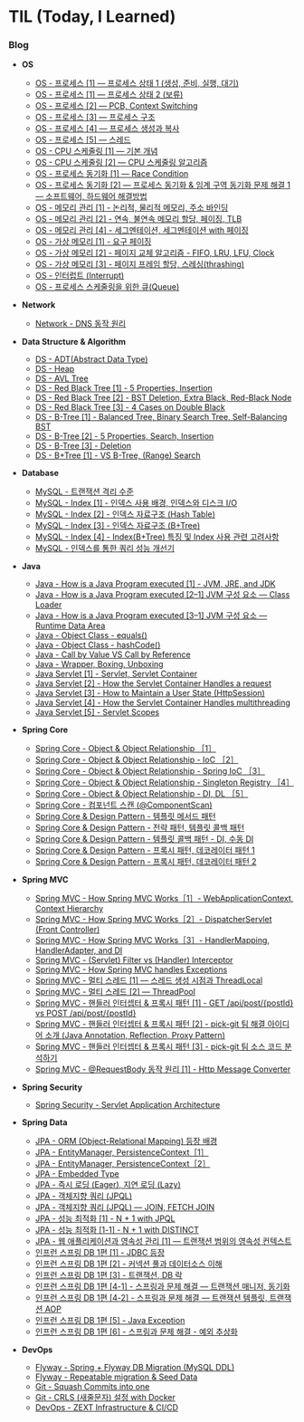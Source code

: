 # TIL (Today, I Learned)

### Blog 

- **OS**
    - [OS - 프로세스 [1] — 프로세스 상태 1 (생성, 준비, 실행, 대기)](https://medium.com/taekwon-v/os-%ED%94%84%EB%A1%9C%EC%84%B8%EC%8A%A4-1-%ED%94%84%EB%A1%9C%EC%84%B8%EC%8A%A4-%EC%83%81%ED%83%9C-464294fcf59)
    - [OS - 프로세스 [1] — 프로세스 상태 2 (보류)](https://medium.com/taekwon-v/os-%ED%94%84%EB%A1%9C%EC%84%B8%EC%8A%A4-1-%ED%94%84%EB%A1%9C%EC%84%B8%EC%8A%A4-%EC%83%81%ED%83%9C-2-%EB%B3%B4%EB%A5%98-suspended-a040c254968a)
    - [OS - 프로세스 [2] — PCB, Context Switching](https://medium.com/taekwon-v/os-%ED%94%84%EB%A1%9C%EC%84%B8%EC%8A%A4-2-pcb-context-switching-e541f1ac476b)
    - [OS - 프로세스 [3] — 프로세스 구조](https://medium.com/taekwon-v/os-%ED%94%84%EB%A1%9C%EC%84%B8%EC%8A%A4-3-%ED%94%84%EB%A1%9C%EC%84%B8%EC%8A%A4-%EA%B5%AC%EC%A1%B0-4ba957ae0ddf)
    - [OS - 프로세스 [4] — 프로세스 생성과 복사](https://medium.com/taekwon-v/os-%ED%94%84%EB%A1%9C%EC%84%B8%EC%8A%A4-4-%ED%94%84%EB%A1%9C%EC%84%B8%EC%8A%A4-%EC%83%9D%EC%84%B1%EA%B3%BC-%EB%B3%B5%EC%82%AC-8b76dae1e023)
    - [OS - 프로세스 [5] — 스레드](https://medium.com/taekwon-v/os-%ED%94%84%EB%A1%9C%EC%84%B8%EC%8A%A4-5-%EC%8A%A4%EB%A0%88%EB%93%9C-d51f5479e0cb)
    - [OS - CPU 스케줄링 [1] — 기본 개념](https://medium.com/taekwon-v/os-cpu-%EC%8A%A4%EC%BC%80%EC%A4%84%EB%A7%81-1-%EA%B8%B0%EB%B3%B8-%EA%B0%9C%EB%85%90-39ecf968dda6)
    - [OS - CPU 스케줄링 [2] — CPU 스케줄링 알고리즘](https://medium.com/taekwon-v/os-cpu-%EC%8A%A4%EC%BC%80%EC%A4%84%EB%A7%81-2-cpu-%EC%8A%A4%EC%BC%80%EC%A4%84%EB%A7%81-%EC%95%8C%EA%B3%A0%EB%A6%AC%EC%A6%98-9c6f4c34301c)
    - [OS - 프로세스 동기화 [1] — Race Condition](https://medium.com/taekwon-v/os-%ED%94%84%EB%A1%9C%EC%84%B8%EC%8A%A4-%EB%8F%99%EA%B8%B0%ED%99%94-1-race-condition-2f722dfae956)
    - [OS - 프로세스 동기화 [2] — 프로세스 동기화 & 임계 구역 동기화 문제 해결 1 — 소프트웨어, 하드웨어 해결방법](https://medium.com/taekwon-v/os-%ED%94%84%EB%A1%9C%EC%84%B8%EC%8A%A4-%EB%8F%99%EA%B8%B0%ED%99%94-2-%ED%94%84%EB%A1%9C%EC%84%B8%EC%8A%A4-%EB%8F%99%EA%B8%B0%ED%99%94-%EC%9E%84%EA%B3%84-%EA%B5%AC%EC%97%AD-%EB%8F%99%EA%B8%B0%ED%99%94-%EB%AC%B8%EC%A0%9C-%ED%95%B4%EA%B2%B0-1-%EC%86%8C%ED%94%84%ED%8A%B8%EC%9B%A8%EC%96%B4-%ED%95%98%EB%93%9C%EC%9B%A8%EC%96%B4-%ED%95%B4%EA%B2%B0%EB%B0%A9%EB%B2%95-8737bbe7b40)
    - [OS - 메모리 관리 [1] - 논리적, 물리적 메모리, 주소 바인딩](https://medium.com/taekwon-v/os-%EB%A9%94%EB%AA%A8%EB%A6%AC-%EA%B4%80%EB%A6%AC-1-%EB%85%BC%EB%A6%AC%EC%A0%81-%EB%AC%BC%EB%A6%AC%EC%A0%81-%EB%A9%94%EB%AA%A8%EB%A6%AC-%EC%A3%BC%EC%86%8C-%EB%B0%94%EC%9D%B8%EB%94%A9-9d6a3295a2eb)
    - [OS - 메모리 관리 [2] - 연속, 불연속 메모리 할당, 페이징, TLB](https://medium.com/taekwon-v/os-%EB%A9%94%EB%AA%A8%EB%A6%AC-%EA%B4%80%EB%A6%AC-2-%EC%97%B0%EC%86%8D-%EB%B6%88%EC%97%B0%EC%86%8D-%EB%A9%94%EB%AA%A8%EB%A6%AC-%ED%95%A0%EB%8B%B9-%ED%8E%98%EC%9D%B4%EC%A7%95-tlb-9c697cac6d3b)
    - [OS - 메모리 관리 [4] - 세그멘테이션, 세그멘테이션 with 페이징](https://medium.com/taekwon-v/os-%EB%A9%94%EB%AA%A8%EB%A6%AC-%EA%B4%80%EB%A6%AC-4-segmentation-segmentation-with-paging-abc0e4c8d6c4)
    - [OS - 가상 메모리 [1] - 요구 페이징](https://medium.com/taekwon-v/os-%EA%B0%80%EC%83%81-%EB%A9%94%EB%AA%A8%EB%A6%AC-1-%EC%9A%94%EA%B5%AC-%ED%8E%98%EC%9D%B4%EC%A7%95-11b91b1602fe)
    - [OS - 가상 메모리 [2] - 페이지 교체 알고리즘 - FIFO, LRU, LFU, Clock](https://medium.com/taekwon-v/os-%EA%B0%80%EC%83%81-%EB%A9%94%EB%AA%A8%EB%A6%AC-2-%ED%8E%98%EC%9D%B4%EC%A7%80-%EA%B5%90%EC%B2%B4-%EC%95%8C%EA%B3%A0%EB%A6%AC%EC%A6%98-7e11288b61b6)
    - [OS - 가상 메모리 [3] - 페이지 프레임 할당, 스레싱(thrashing)](https://medium.com/taekwon-v/os-%EA%B0%80%EC%83%81-%EB%A9%94%EB%AA%A8%EB%A6%AC-3-%ED%8E%98%EC%9D%B4%EC%A7%80-%ED%94%84%EB%A0%88%EC%9E%84-%ED%95%A0%EB%8B%B9-%EC%8A%A4%EB%A0%88%EC%8B%B1-thrashing-36ae77cb634e)
    - [OS - 인터럽트 (Interrupt)](https://medium.com/taekwon-v/os-%EC%9D%B8%ED%84%B0%EB%9F%BD%ED%8A%B8-interrupt-566b31faed94)
    - [OS - 프로세스 스케줄링을 위한 큐(Queue)](https://medium.com/taekwon-v/os-%ED%94%84%EB%A1%9C%EC%84%B8%EC%8A%A4-%EC%8A%A4%EC%BC%80%EC%A4%84%EB%A7%81%EC%9D%84-%EC%9C%84%ED%95%9C-%ED%81%90-queue-ddc2cefe75e2)


- **Network**
    - [Network - DNS 동작 원리](https://medium.com/taekwon-v/network-dns-%EB%8F%99%EC%9E%91-%EC%9B%90%EB%A6%AC-8ddd7e7a4d57)


- **Data Structure & Algorithm**
    - [DS - ADT(Abstract Data Type)](https://medium.com/taekwon-v/ds-adt-abstract-data-type-cfa313bf80f1)
    - [DS - Heap](https://medium.com/taekwon-v/ds-heap-md-defc5b5059a2)
    - [DS - AVL Tree](https://medium.com/taekwon-v/ds-avl-tree-md-8648744d2ec6)
    - [DS - Red Black Tree [1] - 5 Properties, Insertion](https://medium.com/taekwon-v/ds-red-black-tree-1-5-properties-insertion-9834f6c42831)
    - [DS - Red Black Tree [2] - BST Deletion, Extra Black, Red-Black Node](https://medium.com/taekwon-v/ds-red-black-tree-2-bst-deletion-extra-black-red-black-node-bc1b9af1b951)
    - [DS - Red Black Tree [3] - 4 Cases on Double Black](https://medium.com/taekwon-v/ds-red-black-tree-3-4-cases-on-double-black-58896cf247de)
    - [DS - B-Tree [1] - Balanced Tree, Binary Search Tree, Self-Balancing BST](https://medium.com/taekwon-v/ds-b-tree-1-balanced-tree-binary-search-tree-self-balancing-bst-bf16d334c096)
    - [DS - B-Tree [2] - 5 Properties, Search, Insertion](https://medium.com/taekwon-v/ds-b-tree-2-5-properties-search-insertion-957fed90a51d)
    - [DS - B-Tree [3] - Deletion](https://medium.com/taekwon-v/ds-b-tree-3-deletion-da5e3503a97c)
    - [DS - B+Tree [1] - VS B-Tree, (Range) Search](https://medium.com/taekwon-v/ds-b-tree-1-vs-b-tree-range-search-ef2bb87d4b5c)

- **Database**
    - [MySQL - 트랜잭션 격리 수준](https://medium.com/taekwon-v/mysql-%ED%8A%B8%EB%9E%9C%EC%9E%AD%EC%85%98-%EA%B2%A9%EB%A6%AC-%EC%88%98%EC%A4%80-e96c49083f7c)
    - [MySQL - Index [1] - 인덱스 사용 배경, 인덱스와 디스크 I/O](https://medium.com/taekwon-v/mysql-index-1-%EC%9D%B8%EB%8D%B1%EC%8A%A4-%EC%82%AC%EC%9A%A9-%EB%B0%B0%EA%B2%BD-%EC%9D%B8%EB%8D%B1%EC%8A%A4%EC%99%80-%EB%94%94%EC%8A%A4%ED%81%AC-i-o-3f2bef9b2e63)
    - [MySQL - Index [2] - 인덱스 자료구조 (Hash Table)](https://medium.com/taekwon-v/mysql-index-1-%EC%9D%B8%EB%8D%B1%EC%8A%A4-%EC%82%AC%EC%9A%A9-%EB%B0%B0%EA%B2%BD-%EC%9D%B8%EB%8D%B1%EC%8A%A4-%EC%9E%90%EB%A3%8C-%EA%B5%AC%EC%A1%B0-hash-table-3a2fe3a003bc)
    - [MySQL - Index [3] - 인덱스 자료구조 (B+Tree)](https://medium.com/taekwon-v/mysql-index-2-%EC%9D%B8%EB%8D%B1%EC%8A%A4-%EC%9E%90%EB%A3%8C-%EA%B5%AC%EC%A1%B0-b-tree-fbbce62c6005)
    - [MySQL - Index [4] - Index(B+Tree) 특징 및 Index 사용 관련 고려사항](https://medium.com/taekwon-v/mysql-index-3-index-b-tree-%ED%8A%B9%EC%A7%95-%EB%B0%8F-index-%EC%82%AC%EC%9A%A9-%EA%B4%80%EB%A0%A8-%EA%B3%A0%EB%A0%A4%EC%82%AC%ED%95%AD-547808f93c8d)
    - [MySQL - 인덱스를 통한 쿼리 성능 개선기](https://medium.com/taekwon-v/mysql-improving-query-performance-with-indexes-ea70ec7c439d)
      

- **Java**
    - [Java - How is a Java Program executed [1] - JVM, JRE, and JDK](https://medium.com/taekwon-v/java-how-is-a-java-program-executed-1-jvm-jre-and-jdk-841ca78c5f83)
    - [Java - How is a Java Program executed [2–1] JVM 구성 요소 — Class Loader](https://medium.com/taekwon-v/java-how-is-a-java-program-executed-2-1-jvm-%EA%B5%AC%EC%84%B1-%EC%9A%94%EC%86%8C-class-loader-91e650e412c5)
    - [Java - How is a Java Program executed [3–1] JVM 구성 요소 — Runtime Data Area](https://medium.com/taekwon-v/java-how-is-a-java-program-executed-3-1-jvm-%EA%B5%AC%EC%84%B1-%EC%9A%94%EC%86%8C-runtime-data-area-1d6fd49eff51)
    - [Java - Object Class - equals()](https://medium.com/taekwon-v/java-object-class-equals-e4851181af0c)
    - [Java - Object Class - hashCode()](https://medium.com/taekwon-v/java-object-class-hashcode-20e32a61e6cb)
    - [Java - Call by Value VS Call by Reference](https://medium.com/taekwon-v/java-call-by-value-vs-call-by-reference-1908c91f54c8)
    - [Java - Wrapper, Boxing, Unboxing](https://medium.com/taekwon-v/java-wrapper-class-boxing-unboxing-6e1cbb28704c)
    - [Java Servlet [1] - Servlet, Servlet Container](https://medium.com/taekwon-v/servlet-series-1-servlet-servlet-container-38e039d7fc3c)
    - [Java Servlet [2] - How the Servlet Container Handles a request](https://medium.com/taekwon-v/how-the-servlet-container-handles-a-request-5d1f49e95a92)
    - [Java Servlet [3] - How to Maintain a User State (HttpSession)](https://medium.com/taekwon-v/servlet-series-3-how-the-servlet-container-handles-multithreading-6e96391902e0)
    - [Java Servlet [4] - How the Servlet Container Handles multithreading](https://medium.com/taekwon-v/servlet-series-4-how-to-maintain-a-user-state-httpsession-e4d95799617b)
    - [Java Servlet [5] - Servlet Scopes](https://medium.com/taekwon-v/servlet-series-5-servlet-scopes-f68f0c44ed38)


- **Spring Core**
    - [Spring Core - Object & Object Relationship ［1］](https://medium.com/taekwon-v/spring-core-object-object-relationship-1-b531fd1196e6)
    - [Spring Core - Object & Object Relationship - IoC ［2］](https://medium.com/taekwon-v/spring-core-object-object-relationship-2-ioc-b7b366e5fe20)
    - [Spring Core - Object & Object Relationship - Spring IoC ［3］](https://medium.com/taekwon-v/spring-core-object-object-relationship-3-spring-ioc-46d1749bc7b2)
    - [Spring Core - Object & Object Relationship - Singleton Registry ［4］](https://medium.com/taekwon-v/spring-core-object-object-relationship-4-singleton-registry-6c0cfc5a792a)
    - [Spring Core - Object & Object Relationship - DI, DL ［5］](https://medium.com/taekwon-v/spring-core-object-object-relationship-5-di-dl-a5a23419174b)
    - [Spring Core - 컴포넌트 스캔 (@ComponentScan)](https://medium.com/taekwon-v/spring-core-%EC%BB%B4%ED%8F%AC%EB%84%8C%ED%8A%B8-%EC%8A%A4%EC%BA%94-8ac34e9eaeb6)
    - [Spring Core & Design Pattern - 템플릿 메서드 패턴](https://medium.com/taekwon-v/spring-core-design-pattern-%ED%85%9C%ED%94%8C%EB%A6%BF-%EB%A9%94%EC%84%9C%EB%93%9C-%ED%8C%A8%ED%84%B4-2bce00992b4a)
    - [Spring Core & Design Pattern - 전략 패턴, 템플릿 콜백 패턴](https://medium.com/taekwon-v/spring-core-design-pattern-%EC%A0%84%EB%9E%B5-%ED%8C%A8%ED%84%B4-%ED%85%9C%ED%94%8C%EB%A6%BF-%EC%BD%9C%EB%B0%B1-%ED%8C%A8%ED%84%B4-df382fd524bf)
    - [Spring Core & Design Pattern - 템플릿 콜백 패턴 - DI, 수동 DI](https://medium.com/taekwon-v/spring-core-design-pattern-%ED%85%9C%ED%94%8C%EB%A6%BF-%EC%BD%9C%EB%B0%B1-%ED%8C%A8%ED%84%B4-di-%EC%88%98%EB%8F%99-di-b5561f5b0469)
    - [Spring Core & Design Pattern - 프록시 패턴, 데코레이터 패턴 1](https://medium.com/taekwon-v/spring-core-design-pattern-%ED%94%84%EB%A1%9D%EC%8B%9C-%EB%8D%B0%EC%BD%94%EB%A0%88%EC%9D%B4%ED%84%B0-%ED%8C%A8%ED%84%B4-1-b2015787b754)
    - [Spring Core & Design Pattern - 프록시 패턴, 데코레이터 패턴 2](https://medium.com/taekwon-v/spring-core-design-pattern-%ED%94%84%EB%A1%9D%EC%8B%9C-%EB%8D%B0%EC%BD%94%EB%A0%88%EC%9D%B4%ED%84%B0-%ED%8C%A8%ED%84%B4-2-d2b0a56fa8e5)


- **Spring MVC**
    - [Spring MVC - How Spring MVC Works［1］- WebApplicationContext, Context Hierarchy](https://medium.com/taekwon-v/spring-mvc-how-spring-mvc-works-webapplicationcontext-context-hierarchy-21c835719f43)
    - [Spring MVC - How Spring MVC Works［2］- DispatcherServlet (Front Controller)](https://medium.com/taekwon-v/spring-mvc-how-spring-mvc-works-2-dispatcherservlet-front-controller-a03bf6248202)
    - [Spring MVC - How Spring MVC Works［3］- HandlerMapping, HandlerAdapter, and DI](https://medium.com/taekwon-v/spring-mvc-how-spring-mvc-works-3-handlermapping-handleradapter-and-di-4ca249c3ce8a)
    - [Spring MVC - (Servlet) Filter vs (Handler) Interceptor](https://medium.com/taekwon-v/spring-mvc-servlet-filter-vs-handler-interceptor-ce0d95edf18b)
    - [Spring MVC - How Spring MVC handles Exceptions](https://medium.com/taekwon-v/spring-mvc-how-spring-mvc-handles-exceptions-7a6910c956f)
    - [Spring MVC - 멀티 스레드 [1] — 스레드 생성 시점과 ThreadLocal](https://medium.com/taekwon-v/spring-mvc-%EB%A9%80%ED%8B%B0-%EC%8A%A4%EB%A0%88%EB%93%9C-1-%EC%8A%A4%EB%A0%88%EB%93%9C-%EC%83%9D%EC%84%B1-%EC%8B%9C%EC%A0%90%EA%B3%BC-threadlocal-3245a0ec9331)
    - [Spring MVC - 멀티 스레드 [2] — ThreadPool](https://medium.com/taekwon-v/spring-mvc-%EB%A9%80%ED%8B%B0-%EC%8A%A4%EB%A0%88%EB%93%9C-2-threadpool-1f067ad086b1)
    - [Spring MVC - 핸들러 인터셉터 & 프록시 패턴 [1] - GET /api/post/{postId} vs POST /api/post/{postId}](https://medium.com/taekwon-v/spring-mvc-%ED%95%B8%EB%93%A4%EB%9F%AC-%EC%9D%B8%ED%84%B0%EC%85%89%ED%84%B0%EC%97%90%EC%84%9C-%EC%9C%A0%EC%A0%80-%EC%9D%B8%EC%A6%9D-%EC%97%AC%EB%B6%80-%EB%B0%8F-%EA%B6%8C%ED%95%9C-%EA%B2%80%EC%82%AC%ED%95%98%EA%B8%B0-1-2e736844d46b)
    - [Spring MVC - 핸들러 인터셉터 & 프록시 패턴 [2] - pick-git 팀 해결 아이디어 소개 (Java Annotation, Reflection, Proxy Pattern)](https://medium.com/taekwon-v/spring-mvc-%ED%95%B8%EB%93%A4%EB%9F%AC-%EC%9D%B8%ED%84%B0%EC%85%89%ED%84%B0%EC%97%90%EC%84%9C-%EC%9C%A0%EC%A0%80-%EC%9D%B8%EC%A6%9D-%EC%97%AC%EB%B6%80-%EA%B2%80%EC%82%AC%ED%95%98%EA%B8%B0-2-pick-git-%ED%8C%80-%ED%95%B4%EA%B2%B0-%EC%95%84%EC%9D%B4%EB%94%94%EC%96%B4-%EC%86%8C%EA%B0%9C-java-annotation-reflection-85d02cc20b32)
    - [Spring MVC - 핸들러 인터셉터 & 프록시 패턴 [3] - pick-git 팀 소스 코드 분석하기](https://medium.com/taekwon-v/spring-mvc-%ED%95%B8%EB%93%A4%EB%9F%AC-%EC%9D%B8%ED%84%B0%EC%85%89%ED%84%B0%EC%97%90%EC%84%9C-%EC%9C%A0%EC%A0%80-%EC%9D%B8%EC%A6%9D-%EC%97%AC%EB%B6%80-%EA%B2%80%EC%82%AC%ED%95%98%EA%B8%B0-3-pick-git-%ED%8C%80-%EC%86%8C%EC%8A%A4-%EC%BD%94%EB%93%9C-%EB%B6%84%EC%84%9D%ED%95%98%EA%B8%B0-7aad4ffc8297)
    - [Spring MVC - @RequestBody 동작 원리 [1] - Http Message Converter](https://medium.com/taekwon-v/spring-mvc-requestbody-%EB%8F%99%EC%9E%91-%EC%9B%90%EB%A6%AC-1-http-message-converter-100d2cf05f8d)


- **Spring Security**
    - [Spring Security - Servlet Application Architecture](https://medium.com/taekwon-v/spring-security-servlet-application-architecture-c46c7c5dbaba)


- **Spring Data**
    - [JPA - ORM (Object-Relational Mapping) 등장 배경](https://medium.com/taekwon-v/jpa-orm-object-relational-mapping-%EB%93%B1%EC%9E%A5-%EB%B0%B0%EA%B2%BD-86e5d1439e23)
    - [JPA - EntityManager, PersistenceContext［1］](https://medium.com/taekwon-v/jpa-entitymanger-persistencecontext-1-df1e71a7a0e7)
    - [JPA - EntityManager, PersistenceContext［2］](https://medium.com/taekwon-v/jpa-entitymanager-persistencecontext-2-44ab3e1925ff)
    - [JPA - Embedded Type](https://medium.com/taekwon-v/jpa-%EC%9E%84%EB%B2%A0%EB%94%94%EB%93%9C-%ED%83%80%EC%9E%85-94ecadfb6295)
    - [JPA - 즉시 로딩 (Eager), 지연 로딩 (Lazy)](https://medium.com/taekwon-v/jpa-%EC%A6%89%EC%8B%9C-%EB%A1%9C%EB%94%A9-eager-%EC%A7%80%EC%97%B0-%EB%A1%9C%EB%94%A9-lazy-80dd3764ac2f)
    - [JPA - 객체지향 쿼리 (JPQL)](https://medium.com/taekwon-v/jpa-%EA%B0%9D%EC%B2%B4%EC%A7%80%ED%96%A5-%EC%BF%BC%EB%A6%AC-jpql-f09e48e495c)
    - [JPA - 객체지향 쿼리 (JPQL) — JOIN, FETCH JOIN](https://medium.com/taekwon-v/jpa-%EA%B0%9D%EC%B2%B4%EC%A7%80%ED%96%A5-%EC%BF%BC%EB%A6%AC-jpql-join-fetch-join-b3d9a247ccf1)
    - [JPA - 성능 최적화 [1] - N + 1 with JPQL](https://medium.com/taekwon-v/jpa-%EC%84%B1%EB%8A%A5-%EC%B5%9C%EC%A0%81%ED%99%94-1-n-1-with-jpql-e69944596bd1)
    - [JPA - 성능 최적화 [1-1] - N + 1 with DISTINCT](https://medium.com/taekwon-v/jpa-%EC%84%B1%EB%8A%A5-%EC%B5%9C%EC%A0%81%ED%99%94-1-1-n-1-with-distinct-201b0ffe73ac)
    - [JPA - 웹 애플리케이션과 영속성 관리 [1] — 트랜잭션 범위의 영속성 컨텍스트](https://medium.com/taekwon-v/jpa-%EC%9B%B9-%EC%95%A0%ED%94%8C%EB%A6%AC%EC%BC%80%EC%9D%B4%EC%85%98%EA%B3%BC-%EC%98%81%EC%86%8D%EC%84%B1-%EA%B4%80%EB%A6%AC-1-%ED%8A%B8%EB%9E%9C%EC%9E%AD%EC%85%98-%EB%B2%94%EC%9C%84%EC%9D%98-%EC%98%81%EC%86%8D%EC%84%B1-%EC%BB%A8%ED%85%8D%EC%8A%A4%ED%8A%B8-39506fdffa86)
    - [인프런 스프링 DB 1편 [1] - JDBC 등장](https://medium.com/taekwon-v/jdbc-jdbc-1-jdbc-%EB%93%B1%EC%9E%A5-21983c110001)
    - [인프런 스프링 DB 1편 [2] - 커넥션 풀과 데이터소스 이해](https://medium.com/taekwon-v/jdbc-jdbc-2-%EC%BB%A4%EB%84%A5%EC%85%98-%ED%92%80%EA%B3%BC-%EB%8D%B0%EC%9D%B4%ED%84%B0%EC%86%8C%EC%8A%A4-%EC%9D%B4%ED%95%B4-726caa313773)
    - [인프런 스프링 DB 1편 [3] - 트랜잭션, DB 락](https://medium.com/taekwon-v/jdbc-jdbc-3-transaction-db-lock-21ab15f7e9f9)
    - [인프런 스프링 DB 1편 [4-1] - 스프링과 문제 해결 — 트랜잭션 매니저, 동기화](https://medium.com/taekwon-v/jdbc-jdbc-4-1-%EC%8A%A4%ED%94%84%EB%A7%81%EA%B3%BC-%EB%AC%B8%EC%A0%9C-%ED%95%B4%EA%B2%B0-%ED%8A%B8%EB%9E%9C%EC%9E%AD%EC%85%98-%EB%A7%A4%EB%8B%88%EC%A0%80-%EB%8F%99%EA%B8%B0%ED%99%94-d8fd2b7607e6)
    - [인프런 스프링 DB 1편 [4-2] - 스프링과 문제 해결 — 트랜잭션 템플릿, 트랜잭션 AOP](https://medium.com/taekwon-v/jdbc-jdbc-4-2-%EC%8A%A4%ED%94%84%EB%A7%81%EA%B3%BC-%EB%AC%B8%EC%A0%9C-%ED%95%B4%EA%B2%B0-%ED%8A%B8%EB%9E%9C%EC%9E%AD%EC%85%98-%ED%85%9C%ED%94%8C%EB%A6%BF-%ED%8A%B8%EB%9E%9C%EC%9E%AD%EC%85%98-aop-b4d8436c9d5)
    - [인프런 스프링 DB 1편 [5] - Java Exception](https://medium.com/taekwon-v/jdbc-jdbc-5-java-exception-43c5f72c69fd)
    - [인프런 스프링 DB 1편 [6] - 스프링과 문제 해결 - 예외 추상화](https://medium.com/taekwon-v/jdbc-jdbc-6-%EC%8A%A4%ED%94%84%EB%A7%81%EA%B3%BC-%EB%AC%B8%EC%A0%9C-%ED%95%B4%EA%B2%B0-%EC%98%88%EC%99%B8-%EC%B6%94%EC%83%81%ED%99%94-28895899e669)


- **DevOps**
    - [Flyway - Spring + Flyway DB Migration (MySQL DDL)](https://medium.com/taekwon-v/spring-boot-flyway-db-migration-mysql-ddl-4e649bda7f45)
    - [Flyway - Repeatable migration & Seed Data](https://medium.com/taekwon-v/flyway-repeatable-migration-seed-data-a363c7f86206)
    - [Git - Squash Commits into one](https://medium.com/taekwon-v/git-squash-commits-into-one-f9830a49fe5b)
    - [Git - CRLS (새줄문자) 설정 with Docker](https://medium.com/taekwon-v/git-crlf-%EC%83%88%EC%A4%84-%EB%AC%B8%EC%9E%90-%EC%84%A4%EC%A0%95-with-docker-bab88a24072c)
    - [DevOps - ZEXT Infrastructure & CI/CD](https://medium.com/taekwon-v/devops-zext-infrastructure-ci-cd-5b4106dde554)
